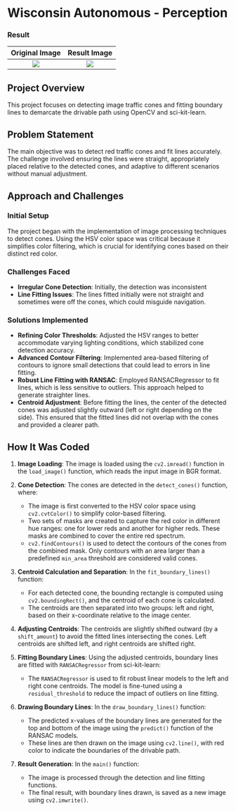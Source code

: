 # Wisconsin Autonomous - Perception

### Result
Original Image            |  Result Image
:-------------------------:|:-------------------------:
![](https://github.com/sungwoonpark0502/cone-path-detector/blob/master/original.png)  |  ![](https://github.com/sungwoonpark0502/cone-path-detector/blob/master/answer.png)

## Project Overview
This project focuses on detecting image traffic cones and fitting boundary lines to demarcate the drivable path using OpenCV and sci-kit-learn.

## Problem Statement
The main objective was to detect red traffic cones and fit lines accurately. The challenge involved ensuring the lines were straight, appropriately placed relative to the detected cones, and adaptive to different scenarios without manual adjustment.

## Approach and Challenges

### Initial Setup
The project began with the implementation of image processing techniques to detect cones. Using the HSV color space was critical because it simplifies color filtering, which is crucial for identifying cones based on their distinct red color.

### Challenges Faced
- **Irregular Cone Detection**: Initially, the detection was inconsistent
- **Line Fitting Issues**: The lines fitted initially were not straight and sometimes were off the cones, which could misguide navigation.

### Solutions Implemented
- **Refining Color Thresholds**: Adjusted the HSV ranges to better accommodate varying lighting conditions, which stabilized cone detection accuracy.
- **Advanced Contour Filtering**: Implemented area-based filtering of contours to ignore small detections that could lead to errors in line fitting.
- **Robust Line Fitting with RANSAC**: Employed RANSACRegressor to fit lines, which is less sensitive to outliers. This approach helped to generate straighter lines.
- **Centroid Adjustment**: Before fitting the lines, the center of the detected cones was adjusted slightly outward (left or right depending on the side). This ensured that the fitted lines did not overlap with the cones and provided a clearer path.

## How It Was Coded

1. **Image Loading**: The image is loaded using the `cv2.imread()` function in the `load_image()` function, which reads the input image in BGR format.

2. **Cone Detection**: The cones are detected in the `detect_cones()` function, where:
   - The image is first converted to the HSV color space using `cv2.cvtColor()` to simplify color-based filtering.
   - Two sets of masks are created to capture the red color in different hue ranges: one for lower reds and another for higher reds. These masks are combined to cover the entire red spectrum.
   - `cv2.findContours()` is used to detect the contours of the cones from the combined mask. Only contours with an area larger than a predefined `min_area` threshold are considered valid cones.

3. **Centroid Calculation and Separation**: In the `fit_boundary_lines()` function:
   - For each detected cone, the bounding rectangle is computed using `cv2.boundingRect()`, and the centroid of each cone is calculated.
   - The centroids are then separated into two groups: left and right, based on their x-coordinate relative to the image center.

4. **Adjusting Centroids**: The centroids are slightly shifted outward (by a `shift_amount`) to avoid the fitted lines intersecting the cones. Left centroids are shifted left, and right centroids are shifted right.

5. **Fitting Boundary Lines**: Using the adjusted centroids, boundary lines are fitted with `RANSACRegressor` from sci-kit-learn:
   - The `RANSACRegressor` is used to fit robust linear models to the left and right cone centroids. The model is fine-tuned using a `residual_threshold` to reduce the impact of outliers on line fitting.

6. **Drawing Boundary Lines**: In the `draw_boundary_lines()` function:
   - The predicted x-values of the boundary lines are generated for the top and bottom of the image using the `predict()` function of the RANSAC models.
   - These lines are then drawn on the image using `cv2.line()`, with red color to indicate the boundaries of the drivable path.

7. **Result Generation**: In the `main()` function:
   - The image is processed through the detection and line fitting functions.
   - The final result, with boundary lines drawn, is saved as a new image using `cv2.imwrite()`.

